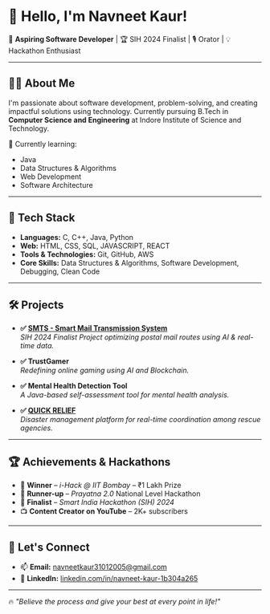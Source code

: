 # 👋 Hello, I'm Navneet Kaur!  

🚀 **Aspiring Software Developer** | 🏆 SIH 2024 Finalist | 🎙 Orator | 💡 Hackathon Enthusiast  

---

## 👩‍💻 About Me

I'm passionate about software development, problem-solving, and creating impactful solutions using technology. Currently pursuing B.Tech in **Computer Science and Engineering** at Indore Institute of Science and Technology.

🌱 Currently learning:
- Java
- Data Structures & Algorithms
- Web Development
- Software Architecture

---

## 🧠 Tech Stack

- **Languages:** C, C++, Java, Python  
- **Web:** HTML, CSS, SQL, JAVASCRIPT, REACT  
- **Tools & Technologies:** Git, GitHub, AWS  
- **Core Skills:** Data Structures & Algorithms, Software Development, Debugging, Clean Code

---

## 🛠 Projects

- **✅ [SMTS - Smart Mail Transmission System](#)**  
  *SIH 2024 Finalist Project optimizing postal mail routes using AI & real-time data.*

- **✅ TrustGamer**  
  *Redefining online gaming using AI and Blockchain.*

- **✅ Mental Health Detection Tool**  
  *A Java-based self-assessment tool for mental health analysis.*

- **✅ [QUICK RELIEF](https://github.com/Navneet-kaur1313/Quick_Relief)**  
  *Disaster management platform for real-time coordination among rescue agencies.*

---

## 🏆 Achievements & Hackathons

- 🥇 **Winner** – *i-Hack @ IIT Bombay* – ₹1 Lakh Prize  
- 🥈 **Runner-up** – *Prayatna 2.0* National Level Hackathon  
- 🏅 **Finalist** – *Smart India Hackathon (SIH) 2024*   
- 📺 **Content Creator on YouTube** – 2K+ subscribers

---

## 🔗 Let's Connect

- 📫 **Email:** navneetkaur31012005@gmail.com  
- 💼 **LinkedIn:** [linkedin.com/in/navneet-kaur-1b304a265](https://linkedin.com/in/navneet-kaur-1b304a265)  

---

🔥 *"Believe the process and give your best at every point in life!"*
